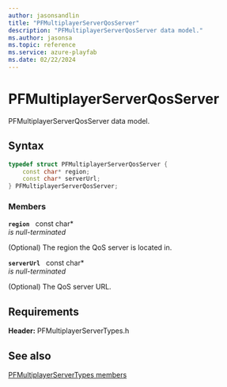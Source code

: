 ```yaml
---
author: jasonsandlin
title: "PFMultiplayerServerQosServer"
description: "PFMultiplayerServerQosServer data model."
ms.author: jasonsa
ms.topic: reference
ms.service: azure-playfab
ms.date: 02/22/2024
---
```


# PFMultiplayerServerQosServer  

PFMultiplayerServerQosServer data model.  

## Syntax  
  
```cpp
typedef struct PFMultiplayerServerQosServer {  
    const char* region;  
    const char* serverUrl;  
} PFMultiplayerServerQosServer;  
```
  
### Members  
  
**`region`** &nbsp; const char*  
*is null-terminated*  
  
(Optional) The region the QoS server is located in.
  
**`serverUrl`** &nbsp; const char*  
*is null-terminated*  
  
(Optional) The QoS server URL.
  
  
## Requirements  
  
**Header:** PFMultiplayerServerTypes.h
  
## See also  
[PFMultiplayerServerTypes members](../pfmultiplayerservertypes_members.md)  

  
  
